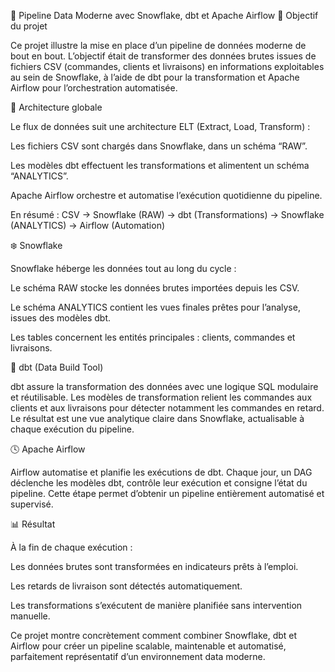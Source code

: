 🚀 Pipeline Data Moderne avec Snowflake, dbt et Apache Airflow
🎯 Objectif du projet

Ce projet illustre la mise en place d’un pipeline de données moderne de bout en bout.
L’objectif était de transformer des données brutes issues de fichiers CSV (commandes, clients et livraisons) en informations exploitables au sein de Snowflake, à l’aide de dbt pour la transformation et Apache Airflow pour l’orchestration automatisée.

🧩 Architecture globale

Le flux de données suit une architecture ELT (Extract, Load, Transform) :

Les fichiers CSV sont chargés dans Snowflake, dans un schéma “RAW”.

Les modèles dbt effectuent les transformations et alimentent un schéma “ANALYTICS”.

Apache Airflow orchestre et automatise l’exécution quotidienne du pipeline.

En résumé :
CSV → Snowflake (RAW) → dbt (Transformations) → Snowflake (ANALYTICS) → Airflow (Automation)

❄️ Snowflake

Snowflake héberge les données tout au long du cycle :

Le schéma RAW stocke les données brutes importées depuis les CSV.

Le schéma ANALYTICS contient les vues finales prêtes pour l’analyse, issues des modèles dbt.

Les tables concernent les entités principales : clients, commandes et livraisons.

🧱 dbt (Data Build Tool)

dbt assure la transformation des données avec une logique SQL modulaire et réutilisable.
Les modèles de transformation relient les commandes aux clients et aux livraisons pour détecter notamment les commandes en retard.
Le résultat est une vue analytique claire dans Snowflake, actualisable à chaque exécution du pipeline.

🕓 Apache Airflow

Airflow automatise et planifie les exécutions de dbt.
Chaque jour, un DAG déclenche les modèles dbt, contrôle leur exécution et consigne l’état du pipeline.
Cette étape permet d’obtenir un pipeline entièrement automatisé et supervisé.

📊 Résultat

À la fin de chaque exécution :

Les données brutes sont transformées en indicateurs prêts à l’emploi.

Les retards de livraison sont détectés automatiquement.

Les transformations s’exécutent de manière planifiée sans intervention manuelle.

Ce projet montre concrètement comment combiner Snowflake, dbt et Airflow pour créer un pipeline scalable, maintenable et automatisé, parfaitement représentatif d’un environnement data moderne.
